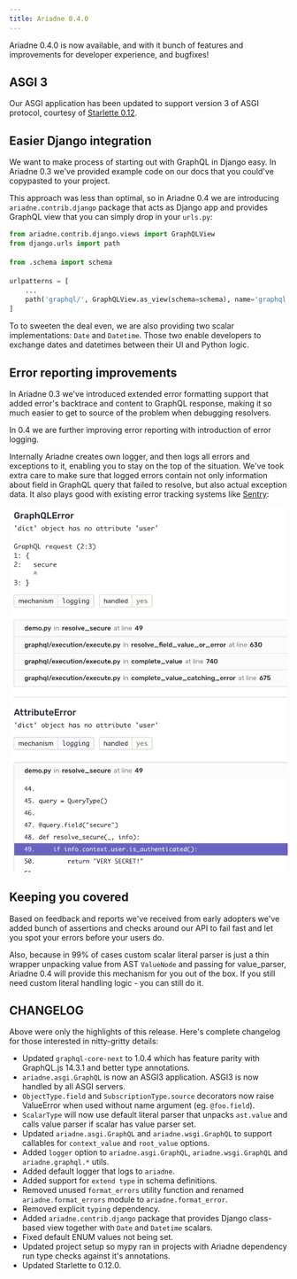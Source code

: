 ```yaml
---
title: Ariadne 0.4.0
---
```


Ariadne 0.4.0 is now available, and with it bunch of features and improvements for developer experience, and bugfixes!


<!--truncate-->


## ASGI 3

Our ASGI application has been updated to support version 3 of ASGI protocol, courtesy of [Starlette 0.12](https://www.starlette.io/).


##  Easier Django integration

We want to make process of starting out with GraphQL in Django easy. In Ariadne 0.3 we've provided example code on our docs that you could've copypasted to your project.

This approach was less than optimal, so in Ariadne 0.4 we are introducing `ariadne.contrib.django` package that acts as Django app and provides GraphQL view that you can simply drop in your `urls.py`:

```python
from ariadne.contrib.django.views import GraphQLView
from django.urls import path

from .schema import schema

urlpatterns = [
    ...
    path('graphql/', GraphQLView.as_view(schema=schema), name='graphql'),
]
```

To to sweeten the deal even, we are also providing two scalar implementations: `Date` and `Datetime`. Those two enable developers to exchange dates and datetimes between their UI and Python logic.


## Error reporting improvements

In Ariadne 0.3 we've introduced extended error formatting support that added error's backtrace and content to GraphQL response, making it so much easier to get to source of the problem when debugging resolvers.

In 0.4 we are further improving error reporting with introduction of error logging.

Internally Ariadne creates own logger, and then logs all errors and exceptions to it, enabling you to stay on the top of the situation. We've took extra care to make sure that logged errors contain not only information about field in GraphQL query that failed to resolve, but also actual exception data. It also plays good with existing error tracking systems like [Sentry](https://sentry.io):

![Error logged to Sentry](assets/error-in-sentry.png)


## Keeping you covered

Based on feedback and reports we've received from early adopters we've added bunch of assertions and checks around our API to fail fast and let you spot your errors before your users do.

Also, because in 99% of cases custom scalar literal parser is just a thin wrapper unpacking value from AST `ValueNode` and passing for value_parser, Ariadne 0.4 will provide this mechanism for you out of the box. If you still need custom literal handling logic - you can still do it.


## CHANGELOG

Above were only the highlights of this release. Here's complete changelog for those interested in nitty-gritty details:

- Updated `graphql-core-next` to 1.0.4 which has feature parity with GraphQL.js 14.3.1 and better type annotations.
- `ariadne.asgi.GraphQL` is now an ASGI3 application. ASGI3 is now handled by all ASGI servers.
- `ObjectType.field` and `SubscriptionType.source` decorators now raise ValueError when used without name argument (eg. `@foo.field`).
- `ScalarType` will now use default literal parser that unpacks `ast.value` and calls value parser if scalar has value parser set.
- Updated ``ariadne.asgi.GraphQL`` and ``ariadne.wsgi.GraphQL`` to support callables for ``context_value`` and ``root_value`` options.
- Added ``logger`` option to ``ariadne.asgi.GraphQL``, ``ariadne.wsgi.GraphQL`` and ``ariadne.graphql.*`` utils.
- Added default logger that logs to ``ariadne``.
- Added support for `extend type` in schema definitions.
- Removed unused `format_errors` utility function and renamed `ariadne.format_errors` module to `ariadne.format_error`.
- Removed explicit `typing` dependency.
- Added `ariadne.contrib.django` package that provides Django class-based view together with `Date` and `Datetime` scalars.
- Fixed default ENUM values not being set.
- Updated project setup so mypy ran in projects with Ariadne dependency run type checks against it's annotations.
- Updated Starlette to 0.12.0.
